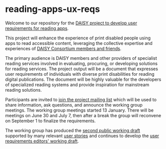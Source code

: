 # reading-apps-ux-reqs
Welcome to our repository for the [DAISY project to develop user requirements for reading apps](https://daisy.org/activities/projects/reading-apps-user-requirements/).

This project will  enhance the experience of print disabled people using apps to read accessible content, leveraging the collective expertise and experiences of [DAISY Consortium members and friends](https://daisy.org/about-us/membership/).

The primary audience is DAISY members and other providers of specialist reading services involved in evaluating, procuring, or developing solutions for reading services. The project output will be a document that expresses user requirements of individuals with diverse print disabilities for reading digital publications. The document will be highly valuable for the developers of specialized reading systems and provide inspiration for mainstream reading solutions.

Participants are invited to [join the project mailing list](https://daisylists.org/postorius/lists/reading-apps-ux-reqs.daisylists.org/) which will be used to share information, ask questions, and announce the working group meetings. The working group meetings started 13 January. There will be meetings on June 30 and July 7, then after a break the group will reconvene on September 1 to finalize the requirements.

The working group has produced the [second public working draft](https://daisy.github.io/reading-apps-ux-reqs/requirements/published/SPWD-20250729) supported by many relevant [user stories](https://daisy.github.io/reading-apps-ux-reqs/use-cases/) and continues to develop the [user requirements editors' working draft](https://daisy.github.io/reading-apps-ux-reqs/requirements/draft/).

